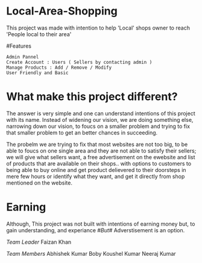 # Local-Area-Shopping

This project was made with intention to help 'Local' shops owner to reach 'People local to their area'

#Features

    Admin Pannel
    Create Account : Users ( Sellers by contacting admin )
    Manage Products : Add / Remove / Modify
    User Friendly and Basic
   
# What make this project different?
  The answer is very simple and one can understand intentions of this project with its name.
  Instead of widening our vision, we are doing something else, narrowing down our vision, to foucs on a smaller problem
  and trying to fix that smaller problem to get an better chances in succeeding.
  
  The probelm we are trying to fix that most websites are not too big, to be able to foucs on one single area
  and they are not able to satisfy their sellers; we will give what sellers want, a free advertisement on the ewebsite and list of products 
  that are available on their shops.. with options to customers to being able to buy online and get product delievered to their doorsteps in mere
  few hours or identify what they want, and get it directly from shop mentioned on the website.
  
# Earning
  Although, This project was not built with intentions of earning money but, to gain understanding, and experiance #*But*# Adverstisement is an option.
  
*Team Leader*
    Faizan Khan

*Team Members*
    Abhishek Kumar Boby
       Koushel Kumar
    Neeraj Kumar
